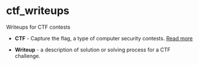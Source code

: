 # ctf_writeups
Writeups for CTF contests

* **CTF** - Capture the flag, a type of computer security contests. [Read more](https://ctftime.org/ctf-wtf/)

* **Writeup** - a description of solution or solving process for a CTF challenge.